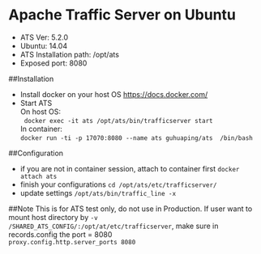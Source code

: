 # Apache Traffic Server on Ubuntu
* ATS Ver: 5.2.0
* Ubuntu: 14.04
* ATS Installation path: /opt/ats
* Exposed port: 8080


##Installation
* Install docker on your host OS
https://docs.docker.com/
* Start ATS<br>
  On host OS: <br>
    ``` docker exec -it ats /opt/ats/bin/trafficserver start``` <br>
  In container: <br>
    ```docker run -ti -p 17070:8080 --name ats guhuaping/ats  /bin/bash```


##Configuration
* if you are not in container session, attach to container first
  ```docker attach ats```
* finish your configurations
  ```cd /opt/ats/etc/trafficserver/```
* update settings
  ```/opt/ats/bin/traffic_line -x```

##Note
This is for ATS test only, do not use in Production.
If user want to mount host directory by ```-v /SHARED_ATS_CONFIG/:/opt/at/etc/trafficserver```, make sure in records.config the port = 8080<br>
```proxy.config.http.server_ports 8080``` 

